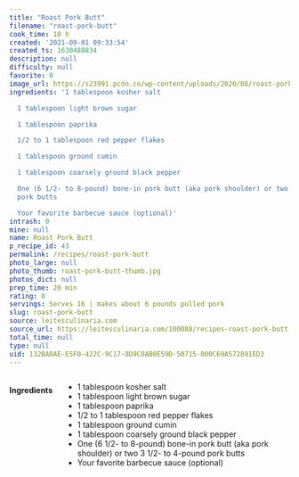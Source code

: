 ```yaml
---
title: "Roast Pork Butt"
filename: "roast-pork-butt"
cook_time: 10 h
created: '2021-09-01 09:33:54'
created_ts: 1630488834
description: null
difficulty: null
favorite: 0
image_url: https://s23991.pcdn.co/wp-content/uploads/2020/08/roast-pork-butt.jpg
ingredients: '1 tablespoon kosher salt

  1 tablespoon light brown sugar

  1 tablespoon paprika

  1/2 to 1 tablespoon red pepper flakes

  1 tablespoon ground cumin

  1 tablespoon coarsely ground black pepper

  One (6 1/2- to 8-pound) bone-in pork butt (aka pork shoulder) or two 3 1/2- to 4-pound
  pork butts

  Your favorite barbecue sauce (optional)'
intrash: 0
mine: null
name: Roast Pork Butt
p_recipe_id: 43
permalink: /recipes/roast-pork-butt
photo_large: null
photo_thumb: roast-pork-butt-thumb.jpg
photos_dict: null
prep_time: 20 min
rating: 0
servings: Serves 16 | makes about 6 pounds pulled pork
slug: roast-pork-butt
source: leitesculinaria.com
source_url: https://leitesculinaria.com/100088/recipes-roast-pork-butt.html
total_time: null
type: null
uid: 132BA0AE-E5F0-422C-9C17-8D9C0AB0E59D-50715-000C69A572891ED3
---
```

<div class="columns large-7 small-12" id="writeup">	</div><!-- #writeup -->
</div><!-- #row-one -->
<div class="row" id="row-two">	<div class="columns large-4 small-12" id="ingredients"><h4>Ingredients</h4><div class="box box-ingredients content"><ul>
<li>1 tablespoon kosher salt</li>
<li>1 tablespoon light brown sugar</li>
<li>1 tablespoon paprika</li>
<li>1/2 to 1 tablespoon red pepper flakes</li>
<li>1 tablespoon ground cumin</li>
<li>1 tablespoon coarsely ground black pepper</li>
<li>One (6 1/2- to 8-pound) bone-in pork butt (aka pork shoulder) or two 3 1/2- to 4-pound pork butts</li>
<li>Your favorite barbecue sauce (optional)</li>
</ul>
</div>	</div>	<div class="columns large-6 small-12" id="directions">	</div>